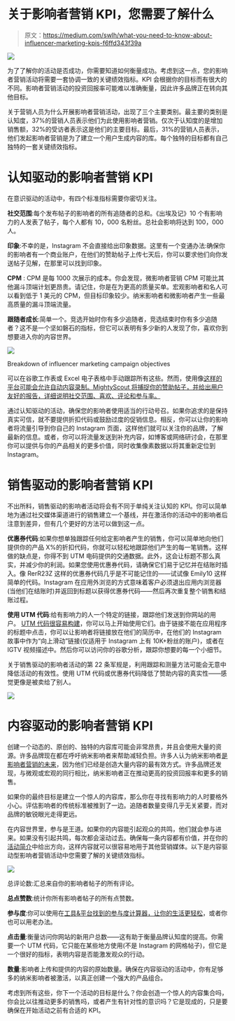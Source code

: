 # 关于影响者营销 KPI，您需要了解什么

> 原文：<https://medium.com/swlh/what-you-need-to-know-about-influencer-marketing-kpis-f6ffd343f39a>

![](img/375717015252954560a968d6038c67b5.png)

为了了解你的活动是否成功，你需要知道如何衡量成功。考虑到这一点，您的影响者营销活动将需要一套协调一致的关键绩效指标。KPI 会根据你的目标而有很大的不同。影响者营销活动的投资回报率可能难以准确衡量，因此许多品牌正在转向其他目标。

关于营销人员为什么开展影响者营销活动，出现了三个主要类别。最主要的类别是认知度，37%的营销人员表示他们为此使用影响者营销。仅次于认知度的是增加销售额，32%的受访者表示这是他们的主要目标。最后，31%的营销人员表示，他们发起影响者营销是为了建立一个用户生成内容的库。每个独特的目标都有自己独特的一套关键绩效指标。

# 认知驱动的影响者营销 KPI

在意识驱动的活动中，有四个标准指标需要你密切关注。

**社交范围**:每个发布帖子的影响者的所有追随者的总和。《出埃及记》10 个有影响力的人发表了帖子，每个人都有 10，000 名粉丝。总社会影响将达到 100，000 人。

**印象**:不幸的是，Instagram 不会直接给出印象数据。这里有一个变通办法:确保你的影响者有一个商业账户，在他们的赞助帖子上传七天后，你可以要求他们向你发送帖子见解，在那里可以找到印象。

**CPM** : CPM 是每 1000 次展示的成本。你会发现，微影响者营销 CPM 可能比其他漏斗顶端计划更昂贵。请记住，你是在为更高的质量买单。宏观影响者和名人可以看到低于 1 美元的 CPM，但目标印象较少。纳米影响者和微影响者产生一些最高质量的漏斗顶端流量。

**跟随者成长**:简单一个。竞选开始时你有多少追随者，竞选结束时你有多少追随者？这不是一个坚如磐石的指标，但它可以表明有多少新的人发现了你，喜欢你到想要进入你的内容世界。

![](img/d1792538c91e189305b5987f616bbe8b.png)

Breakdown of influencer marketing campaign objectives

可以在谷歌工作表或 Excel 电子表格中手动跟踪所有这些。然而，使用像[这样的平台可能会允许自动内容录制。MightyScout 将捕捉你的赞助帖子，并给出用户友好的报告，详细说明社交范围、喜欢、评论和参与率。](https://mightyscout.com/)

通过认知驱动的活动，确保您的影响者使用适当的行动号召。如果你追求的是保持真实可信，就不要提供折扣代码或鼓励过度的促销信息。相反，你可以让你的影响者将流量引导到你自己的 Instagram 页面，这样他们就可以关注你的品牌，了解最新的信息。或者，你可以将流量发送到补充内容，如博客或网络研讨会，在那里你可以提供与你的产品相关的更多价值，同时收集像素数据以将其重新定位到 Instagram。

# 销售驱动的影响者营销 KPI

不出所料，销售驱动的影响者活动将会有不同于单纯关注认知的 KPI。你可以简单地为通过社交媒体渠道进行的销售建立一个基线，并在激活你的活动中的影响者后注意到差异，但有几个更好的方法可以做到这一点。

**优惠券代码**:如果你想单独跟踪任何给定影响者产生的销售，你可以简单地向他们提供你的产品 X%的折扣代码，你就可以轻松地跟踪他们产生的每一笔销售。这样做的缺点是，你得不到 UTM 电码提供的交通数据。此外，这会让标题不那么真实，并减少你的利润。如果您使用优惠券代码，请确保它们易于记忆并在结账时插入。像 RerR23Z 这样的优惠券代码几乎是不可能记住的——试试像 Emily10 这样简单的代码。Instagram 在应用外浏览的方式意味着客户必须退出应用内浏览器(当他们在结账时)并返回到标题以获得优惠券代码——然后再次重复整个销售和结账过程。

**使用 UTM 代码**:给有影响力的人一个特定的链接，跟踪他们发送到你网站的用户。 [UTM 代码很容易构建](https://effinamazing.com/tools/utm-tracking-code-builder/)，你可以马上开始使用它们。由于链接不能在应用程序的标题中点击，你可以让影响者将链接放在他们的简历中，在他们的 Instagram 故事中作为“向上滑动”链接(仅适用于 Instagram 上有 10K+粉丝的账户)，或者在 IGTV 视频描述中。然后你可以访问你的谷歌分析，跟踪你想要的每一个小细节。

关于销售驱动的影响者活动的第 22 条军规是，利用跟踪和测量方法可能会无意中降低活动的有效性。使用 UTM 代码或优惠券代码降低了赞助内容的真实性——感觉更像是被卖给了别人。

![](img/06f17e6a753c06a598ca0a6ca5073aad.png)

# 内容驱动的影响者营销 KPI

创建一个动态的、原创的、独特的内容库可能会非常昂贵，并且会使用大量的资源。许多品牌现在都在呼吁纳米影响者来帮助减轻负担。许多人认为纳米影响者[是影响者营销的未来](https://introfuel.com/2019/05/31/nano-influencers-who-they-are-and-why-they-matter/)，因为他们已经是创造大量内容的最有效方式。许多品牌还发现，与微观或宏观的同行相比，纳米影响者正在推动更高的投资回报率和更多的销售。

如果你的最终目标是建立一个惊人的内容库，那么你在寻找有影响力的人时要格外小心。评估影响者的传统标准被推到了一边。追随者数量变得几乎无关紧要，而对品牌的敏锐眼光走得更远。

在内容世界里，参与是王道。如果你的内容能引起观众的共鸣，他们就会参与进来。如果没有引起共鸣，每次都会滚动过去。确保每一条内容都有价值，并在你的[活动简介](https://introfuel.com/2019/05/28/how-to-increase-roi-w-influencer-campaign-briefs/)中给出方向，这样内容就可以很容易地用于其他营销媒体。以下是内容驱动型影响者营销活动中您需要了解的关键绩效指标。

![](img/0a9c5120c049363c5871b6d384563b5e.png)

总评论数:汇总来自你的影响者帖子的所有评论。

**总点赞数**:统计你所有影响者帖子的所有点赞数。

**参与度**:你可以使用在[工具&平台找到的参与度计算器，让你的生活更轻松](https://introfuel.com/development-kit/)，或者你也可以用老办法。

**点击量**:衡量访问你网站的新用户总数——这有助于衡量品牌认知度的提高。你需要一个 UTM 代码，它只能在某些地方使用(不是 Instagram 的网格帖子)，但它是一个很好的指标，表明内容是否能激发观众的行动。

**数量**:影响者上传和提供的内容的原始数量。确保在内容驱动的活动中，你有足够多的纳米影响者被激活，以真正创建一个强大的产品组合。

考虑到所有这些，你下一个活动的目标是什么？你会创造一个惊人的内容集合吗，你会比以往推动更多的销售吗，或者产生有针对性的意识吗？它是现成的，只是要确保在开始活动之前有合适的 KPI。